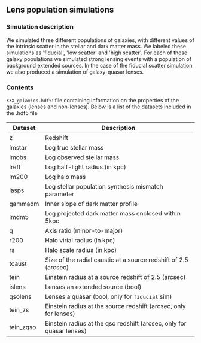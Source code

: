 ## Lens population simulations

### Simulation description 

We simulated three different populations of galaxies, with different values of the intrinsic scatter in the stellar and dark matter mass. We labeled these simulations as 'fiducial', 'low scatter' and 'high scatter'.
For each of these galaxy populations we simulated strong lensing events with a population of background extended sources.
In the case of the fiducial scatter simulation we also produced a simulation of galaxy-quasar lenses.

### Contents

`XXX_galaxies.hdf5`: file containing information on the properties of the galaxies (lenses and non-lenses). Below is a list of the datasets included in the .hdf5 file

| Dataset | Description                    |
| ------- | ------------------------------ |
| z       | Redshift                       |
| lmstar  | Log true stellar mass          |
| lmobs   | Log observed stellar mass      |
| lreff   | Log half-light radius (in kpc) |
| lm200   | Log halo mass                  |
| lasps   | Log stellar population synthesis mismatch parameter |
| gammadm | Inner slope of dark matter profile |
| lmdm5   | Log projected dark matter mass enclosed within 5kpc |
| q       | Axis ratio (minor-to-major) |
| r200    | Halo virial radius (in kpc) |
| rs      | Halo scale radius (in kpc) |
| tcaust  | Size of the radial caustic at a source redshift of 2.5 (arcsec) |
| tein    | Einstein radius at a source redshift of 2.5 (arcsec) |
| islens  | Lenses an extended source (bool) |
| qsolens | Lenses a quasar (bool, only for `fiducial` sim) |
| tein_zs | Einstein radius at the source redshift (arcsec, only for lenses) |
| tein_zqso | Einstein radius at the qso redshift (arcsec, only for quasar lenses) |



